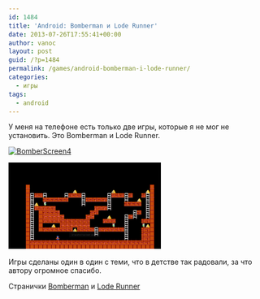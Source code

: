 ```yaml
---
id: 1484
title: 'Android: Bomberman и Lode Runner'
date: 2013-07-26T17:55:41+00:00
author: vanoc
layout: post
guid: /?p=1484
permalink: /games/android-bomberman-i-lode-runner/
categories:
  - игры
tags:
  - android
---
```

У меня на телефоне есть только две игры, которые я не мог не установить. Это Bomberman и Lode Runner.

[<img class="aligncenter size-medium wp-image-1486" alt="BomberScreen4" src="/uploads/2013/07/BomberScreen4-300x180.png" width="300" height="180" srcset="/uploads/2013/07/BomberScreen4-300x180.png 300w, /uploads/2013/07/BomberScreen4.png 560w" sizes="(max-width: 300px) 100vw, 300px" />](/uploads/2013/07/BomberScreen4.png)

[<img class="aligncenter size-medium wp-image-1485" alt="Lode Runner" src="/uploads/2013/07/18big.png" width="300" height="170" />](/uploads/2013/07/18big.png)

Игры сделаны один в один с теми, что в детстве так радовали, за что автору огромное спасибо.

Странички <a href="http://suvitruf.ru/bomberman-na-android/" target="_blank">Bomberman</a> и <a href="http://lode-runner.suvitruf.ru/" target="_blank">Lode Runner</a>